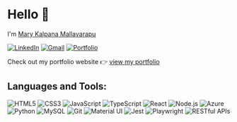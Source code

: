 # Hello 👋

I'm [Mary Kalpana Mallavarapu](https://github.com/Kalpana057) 

[![LinkedIn](https://img.shields.io/badge/LinkedIn-blue?logo=linkedin)](https://www.linkedin.com/in/mary-kalpana-mallavarapu/)
[![Gmail](https://img.shields.io/badge/Gmail-red?logo=gmail)](mailto:kalpanamallavarapu123@gmail.com)
[![Portfolio](https://img.shields.io/badge/Portfolio-blue?logo=github)](https://kalpana057.github.io/Portfolio/)

Check out my portfolio website 👉 [view my portfolio](https://kalpana057.github.io/Portfolio/)

## Languages and Tools:

![HTML5](https://img.shields.io/badge/HTML5-FF5733?logo=html5)
![CSS3](https://img.shields.io/badge/CSS3-33A7FF?logo=css3)
![JavaScript](https://img.shields.io/badge/JavaScript-F7DF1E?logo=javascript)
![TypeScript](https://img.shields.io/badge/TypeScript-3178C6?logo=typescript)
![React](https://img.shields.io/badge/React-61DAFB?logo=react)
![Node.js](https://img.shields.io/badge/Node.js-339933?logo=node.js)
![Azure](https://img.shields.io/badge/Azure-0078D4?logo=microsoftazure)
![Python](https://img.shields.io/badge/Python-3776AB?logo=python)
![MySQL](https://img.shields.io/badge/MySQL-4479A1?logo=mysql)
![Git](https://img.shields.io/badge/Git-F05032?logo=git)
![Material UI](https://img.shields.io/badge/Material_UI-0081CB?logo=mui)
![Jest](https://img.shields.io/badge/Jest-C21325?logo=jest)
![Playwright](https://img.shields.io/badge/Playwright-430098?logo=playwright)
![RESTful APIs](https://img.shields.io/badge/RESTful_APIs-00A6A6?logo=api)
